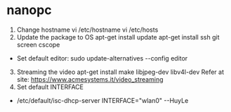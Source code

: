 # nanopc

1. Change hostname 
	vi /etc/hostname 
	vi /etc/hosts
2. Update the package to OS
apt-get install update
apt-get install ssh git screen cscope
- Set default editor: sudo update-alternatives --config editor
3. Streaming the video 
	apt-get install make libjpeg-dev libv4l-dev
	Refer at site: https://www.acmesystems.it/video_streaming
4. Set default INTERFACE
- /etc/default/isc-dhcp-server INTERFACE="wlan0"
--HuyLe
